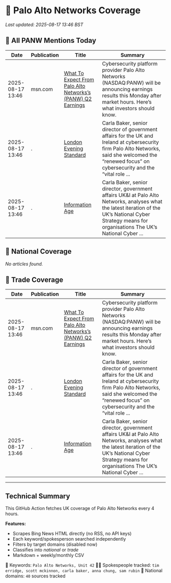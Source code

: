 # 🔐 Palo Alto Networks Coverage

_Last updated: 2025-08-17 13:46 BST_

## 📌 All PANW Mentions Today

| Date | Publication | Title | Summary |
|------|-------------|--------|---------|
| 2025-08-17 13:46 | msn.com | [What To Expect From Palo Alto Networks’s (PANW) Q2 Earnings](https://www.msn.com/en-us/money/top-stocks/what-to-expect-from-palo-alto-networks-s-panw-q2-earnings/ar-AA1KEyoe?ocid=BingNewsVerp) | Cybersecurity platform provider Palo Alto Networks (NASDAQ:PANW) will be announcing earnings results this Monday after market hours. Here’s what investors should know. |
| 2025-08-17 13:46 | . | [London Evening Standard](/news/search?q=site%3awww.standard.co.uk&FORM=NWBCLM) | Carla Baker, senior director of government affairs for the UK and Ireland at cybersecurity firm Palo Alto Networks, said she welcomed the “renewed focus” on cybersecurity and the “vital role ... |
| 2025-08-17 13:46 | . | [Information Age](/news/search?q=site%3awww.information-age.com&FORM=NWBCLM) | Carla Baker, senior director, government affairs UK&I at Palo Alto Networks, analyses what the latest iteration of the UK’s National Cyber Strategy means for organisations The UK’s National Cyber ... |

## 📰 National Coverage

_No articles found._

## 📘 Trade Coverage

| Date | Publication | Title | Summary |
|------|-------------|--------|---------|
| 2025-08-17 13:46 | msn.com | [What To Expect From Palo Alto Networks’s (PANW) Q2 Earnings](https://www.msn.com/en-us/money/top-stocks/what-to-expect-from-palo-alto-networks-s-panw-q2-earnings/ar-AA1KEyoe?ocid=BingNewsVerp) | Cybersecurity platform provider Palo Alto Networks (NASDAQ:PANW) will be announcing earnings results this Monday after market hours. Here’s what investors should know. |
| 2025-08-17 13:46 | . | [London Evening Standard](/news/search?q=site%3awww.standard.co.uk&FORM=NWBCLM) | Carla Baker, senior director of government affairs for the UK and Ireland at cybersecurity firm Palo Alto Networks, said she welcomed the “renewed focus” on cybersecurity and the “vital role ... |
| 2025-08-17 13:46 | . | [Information Age](/news/search?q=site%3awww.information-age.com&FORM=NWBCLM) | Carla Baker, senior director, government affairs UK&I at Palo Alto Networks, analyses what the latest iteration of the UK’s National Cyber Strategy means for organisations The UK’s National Cyber ... |


---

## Technical Summary

This GitHub Action fetches UK coverage of Palo Alto Networks every 4 hours.

**Features:**
- Scrapes Bing News HTML directly (no RSS, no API keys)
- Each keyword/spokesperson searched independently
- Filters by target domains (disabled now)
- Classifies into _national_ or _trade_
- Markdown + weekly/monthly CSV

📌 Keywords: `Palo Alto Networks, Unit 42`
🧑‍💼 Spokespeople tracked: `tim erridge, scott mckinnon, carla baker, anna chung, sam rubin`
📰 National domains: `40` sources tracked

